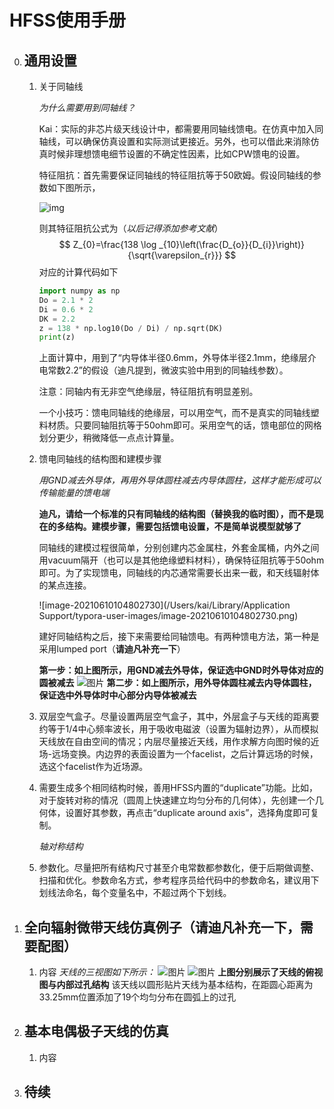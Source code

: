 # HFSS使用手册

0. ## 通用设置

     1. 关于同轴线

        *为什么需要用到同轴线？*

        Kai：实际的非芯片级天线设计中，都需要用同轴线馈电。在仿真中加入同轴线，可以确保仿真设置和实际测试更接近。另外，也可以借此来消除仿真时候非理想馈电细节设置的不确定性因素，比如CPW馈电的设置。

        特征阻抗：首先需要保证同轴线的特征阻抗等于50欧姆。假设同轴线的参数如下图所示，

        ![img](https://www.pasternack.com/Images/reference-tools/images/coax2_pic.png)

        则其特征阻抗公式为（*以后记得添加参考文献*）
        $$
        Z_{0}=\frac{138 \log _{10}\left(\frac{D_{o}}{D_{i}}\right)}{\sqrt{\varepsilon_{r}}}
        $$
        对应的计算代码如下

        ```python
        import numpy as np
        Do = 2.1 * 2
        Di = 0.6 * 2
        DK = 2.2
        z = 138 * np.log10(Do / Di) / np.sqrt(DK)
        print(z)
        ```

        上面计算中，用到了“内导体半径0.6mm，外导体半径2.1mm，绝缘层介电常数2.2”的假设（迪凡提到，微波实验中用到的同轴线参数）。

        注意：同轴内有无非空气绝缘层，特征阻抗有明显差别。

        一个小技巧：馈电同轴线的绝缘层，可以用空气，而不是真实的同轴线塑料材质。只要同轴阻抗等于50ohm即可。采用空气的话，馈电部位的网格划分更少，稍微降低一点点计算量。

     2. 馈电同轴线的结构图和建模步骤

        *用GND减去外导体，再用外导体圆柱减去内导体圆柱，这样才能形成可以传输能量的馈电端*

        **迪凡，请给一个标准的只有同轴线的结构图（替换我的临时图），而不是现在的多结构。建模步骤，需要包括馈电设置，不是简单说模型就够了**

        同轴线的建模过程很简单，分别创建内芯金属柱，外套金属桶，内外之间用vacuum隔开（也可以是其他绝缘塑料材料），确保特征阻抗等于50ohm即可。为了实现馈电，同轴线的内芯通常需要长出来一截，和天线辐射体的某点连接。

        ![image-20210610104802730](/Users/kai/Library/Application Support/typora-user-images/image-20210610104802730.png)

        建好同轴结构之后，接下来需要给同轴馈电。有两种馈电方法，第一种是采用lumped port（**请迪凡补充一下**）

        **第一步：如上图所示，用GND减去外导体，保证选中GND时外导体对应的圆被减去**
        ![图片](https://user-images.githubusercontent.com/58317898/120826788-6164f900-c58d-11eb-82a5-5ed0c9f4f16f.png)
        **第二步：如上图所示，用外导体圆柱减去内导体圆柱，保证选中外导体时中心部分内导体被减去**

     3. 双层空气盒子。尽量设置两层空气盒子，其中，外层盒子与天线的距离要约等于1/4中心频率波长，用于吸收电磁波（设置为辐射边界），从而模拟天线放在自由空间的情况；内层尽量接近天线，用作求解方向图时候的近场-远场变换。内边界的表面设置为一个facelist，之后计算远场的时候，选这个facelist作为近场源。

     4. 需要生成多个相同结构时候，善用HFSS内置的“duplicate”功能。比如，对于旋转对称的情况（圆周上快速建立均匀分布的几何体），先创建一个几何体，设置好其参数，再点击“duplicate around axis”，选择角度即可复制。

        *轴对称结构*

     5. 参数化。尽量把所有结构尺寸甚至介电常数都参数化，便于后期做调整、扫描和优化。参数命名方式，参考程序员给代码中的参数命名，建议用下划线法命名，每个变量名中，不超过两个下划线。

        

        

1. ## 全向辐射微带天线仿真例子（**请迪凡补充一下，需要配图**）

   1. 内容
   *天线的三视图如下所示：*
   ![图片](https://user-images.githubusercontent.com/58317898/120827782-60809700-c58e-11eb-8502-53eb7590b4c9.png)
   ![图片](https://user-images.githubusercontent.com/58317898/120827961-90c83580-c58e-11eb-9f58-338b16810511.png)
   **上图分别展示了天线的俯视图与内部过孔结构**
   该天线以圆形贴片天线为基本结构，在距圆心距离为33.25mm位置添加了19个均匀分布在圆弧上的过孔

2. ## 基本电偶极子天线的仿真

   1. 内容

3. ## 待续


## 

### 


### 
